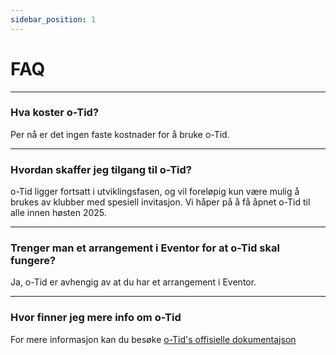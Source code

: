 ```yaml
---
sidebar_position: 1
---
```


# FAQ 

---

### Hva koster o-Tid?
Per nå er det ingen faste kostnader for å bruke o-Tid.

---

### Hvordan skaffer jeg tilgang til o-Tid?
o-Tid ligger fortsatt i utviklingsfasen, og vil foreløpig kun være mulig å brukes av klubber med spesiell invitasjon. Vi håper på å få åpnet o-Tid til alle innen høsten 2025.

---

### Trenger man et arrangement i Eventor for at o-Tid skal fungere?
Ja, o-Tid er avhengig av at du har et arrangement i Eventor. 

---

### Hvor finner jeg mere info om o-Tid
For mere informasjon kan du besøke [o-Tid's offisielle dokumentajson](https://doc.o-tid.com)


